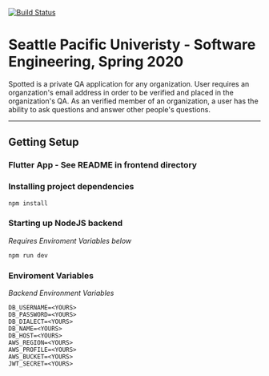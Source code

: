 [![Build Status](https://travis-ci.org/tannerp/Spotted-App.svg?branch=master)](https://travis-ci.org/tannerp/Spotted-App)

# Seattle Pacific Univeristy - Software Engineering,  Spring 2020

Spotted is a private QA application for any organization. User requires an organzation's email address in order to be verified and placed in the organization's QA.
As an verified member of an organization, a user has the ability to ask questions and answer other people's questions.
***
## Getting Setup

### Flutter App - See README in frontend directory

### Installing project dependencies


    npm install


### Starting up NodeJS backend
*Requires Enviroment Variables below*

    npm run dev

### Enviroment Variables
*Backend Environment Variables*

    DB_USERNAME=<YOURS>
    DB_PASSWORD=<YOURS>
    DB_DIALECT=<YOURS>
    DB_NAME=<YOURS>
    DB_HOST=<YOURS>
    AWS_REGION=<YOURS>
    AWS_PROFILE=<YOURS>
    AWS_BUCKET=<YOURS>
    JWT_SECRET=<YOURS>
